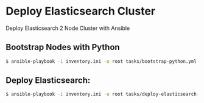 # Deploy Elasticsearch Cluster

Deploy Elasticsearch 2 Node Cluster with Ansible

## Bootstrap Nodes with Python

```bash
$ ansible-playbook -i inventory.ini -u root tasks/bootstrap-python.yml
```

## Deploy Elasticsearch:

```bash
$ ansible-playbook -i inventory.ini -u root tasks/deploy-elasticsearch-cluster.yml
```
